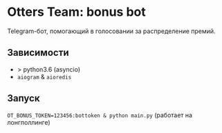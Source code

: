 # Otters Team: bonus bot

Telegram-бот, помогающий в голосовании за распределение премий.

## Зависимости
 - \> python3.6 (asyncio)
 - `aiogram` & `aioredis`
 
## Запуск
`OT_BONUS_TOKEN=123456:bottoken & python main.py` (работает на лонгполлинге)
